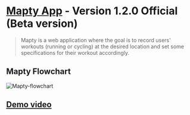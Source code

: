 # [Mapty App](https://mapty-webapplication.netlify.app/) - Version 1.2.0 Official (Beta version)
> Mapty is a web application where the goal is to record users' workouts (running or cycling) at the desired location and set some specifications for their workout accordingly.

## Mapty Flowchart
![Mapty-flowchart](https://github.com/Ayman-Sedik/Mapty-App/assets/87248906/4d9605ff-c108-43c3-a19f-dca77933199c)

## [Demo video](https://drive.google.com/file/d/1DyyJsdQGtwvuQHX_zWawZ862HHjs7Z2q/view?usp=sharing)
